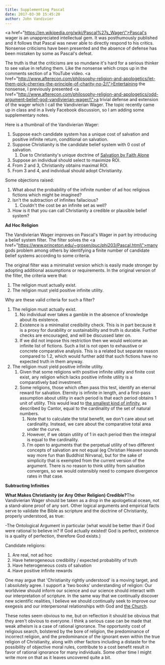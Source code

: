 ```yaml
---
title: Supplementing Pascal
date: 2017-03-30 15:45:20
author: John Vandivier
---
```




<a href=\"https://en.wikipedia.org/wiki/Pascal%27s_Wager\">Pascal's wager</a> is an unappreciated intellectual gem. It was posthumously published and it follows that Pascal was never able to directly respond to his critics. Nonsense criticisms have been presented and the absence of defense has been mistaken by some as Pascal's defeat.

The truth is that the criticisms are so mundane it's hard for a serious thinker to see value in refuting them. Like the nonsense which crops up in the comments section of a YouTube video. <a href=\"http://www.afterecon.com/philosophy-religion-and-apologetics/let-them-pick-cherries-the-principle-of-charity-no-2/\">Entertaining the nonsense</a>, I previously presented <a href=\"http://www.afterecon.com/philosophy-religion-and-apologetics/odd-argument-belief-god-vandivierian-wager/\">a trivial defense and extension</a> of the wager which I call the Vandivierian Wager. The topic recently came up in class and in a lively Facebook discussion, so I am adding some supplementary notes.

Here is a thumbnail of the Vandivierian Wager:
<ol>
 	<li>Suppose each candidate system has a unique cost of salvation and positive infinite return, conditional on salvation.</li>
 	<li>Suppose Christianity is the candidate belief system with 0 cost of salvation.
<ol>
 	<li>Due to Christianity's unique doctrine of <a href=\"https://en.wikipedia.org/w/index.php?title=Sola_fide&amp;oldid=771854415\">Salvation by Faith Alone</a></li>
</ol>
</li>
 	<li>Suppose an individual should select to maximize ROI.</li>
 	<li>From 2 and 3, Christianity obtains maximal ROI.</li>
 	<li>From 3 and 4, and individual should adopt Christianity.</li>
</ol>
Some objections raised:
<ol>
 	<li>What about the probability of the infinite number of ad hoc religious fictions which might be imagined?</li>
 	<li>Isn't the subtraction of infinites fallacious?
<ol>
 	<li>Couldn't the cost be an infinite set as well?</li>
</ol>
</li>
 	<li>How is it that you can call Christianity a credible or plausible belief system?</li>
</ol>
<strong>Ad Hoc Religion</strong>

The Vandivierian Wager improves on Pascal's Wager in part by introducing a belief system filter. The filter solves the <a href=\"https://www.princeton.edu/~grosen/puc/phi203/Pascal.html\">many gods problem</a> among others by identifying a finite number of candidate belief systems according to some criteria.

The original filter was a minimalist version which is easily made stronger by adopting additional assumptions or requirements. In the original version of the filter, the criteria were that:
<ol>
 	<li>The religion must actually exist.</li>
 	<li>The religion must yield positive infinite utility.</li>
</ol>
Why are these valid criteria for such a filter?
<ol>
 	<li>The religion must actually exist.
<ol>
 	<li>No individual ever takes a gamble in the absence of knowledge about its existence.</li>
 	<li>Existence is a minimalist credibility check. This is in part because it is a proxy for durability or sustainability and truth is durable. Further checks are encouraged, and will be discussed later on.</li>
 	<li>If we did not impose this restriction then we would welcome an infinite list of fictions. Such a list is not open to exhaustive or concrete comparative analysis. This is a related but separate reason compared to 1.2, which would further add that such fictions have no expected truth in them anyway.</li>
</ol>
</li>
 	<li>The religion must yield positive infinite utility.
<ol>
 	<li>Given that some religions with positive infinite utility and finite cost exist, any religion which lacks positive infinite utility is a comparatively bad investment.</li>
 	<li>Some religions, those which often pass this test, identify an eternal reward for salvation. Eternity is infinite in length, and a first-pass assumption about utility in each period is that each period obtains 1 unit of utility. This would lead to <a href=\"https://en.wikipedia.org/wiki/Cardinality#Infinite_sets\">the smallest kind of infinity</a>, as described by Cantor, equal to the cardinality of the set of natural numbers.
<ol>
 	<li>Note that to calculate the total benefit, we don't care about set cardinality. Instead, we care about the comparative total area under the curve.</li>
 	<li>However, if we obtain utility of 1 in each period then the integral is equal to the cardinality.</li>
 	<li>I'm open to arguments that the perpetual utility of two different concepts of salvation are not equal (eg Christian Heaven sounds way more fun than Buddhist Nirvana), but for the sake of simplicity that is exempted from the current version of the argument. There is no reason to think utility from salvation converges, so we would ostensibly need to compare divergence rates in that case.</li>
</ol>
</li>
</ol>
</li>
</ol>
<strong>Subtracting Infinities</strong>

<strong>What Makes Christianity (or Any Other Religion) Credible?</strong>The Vandivierian Wager should be taken as a drop in the apologetical ocean, not a stand-alone proof of any sort. Other logical arguments and empirical facts serve to validate the Bible as scripture and the doctrine of Christianity, properly understood, as true:

-The Ontological Argument in particular (what would be better than if God were rational to believe in? If God actually existed! God is perfect, existence is a quality of perfection, therefore God exists.)

Candidate religions:
<ol>
 	<li>Are real, not ad hoc</li>
 	<li>Have heterogeneous credibility / expected probability of truth</li>
 	<li>Have heterogeneous costs of salvation</li>
 	<li>Have positive infinite rewards</li>
</ol>
One may argue that 'Christianity rightly understood' is a moving target, and I absolutely agree. I support a 'two books' understanding of religion: Our worldview should inform our science and our science should interact with our interpretation of scripture. In the same way that we continually discover new scientific realities, I believe we should continually seek to improve our exegesis and our interpersonal relationships with God and <a href=\"http://www.patheos.com/blogs/getreligion/2013/02/catholic-or-catholic-or-so-thats-what-catholic-means/\">the Church</a>.

These notes seem obvious to me, but on reflection it should be obvious that they aren't obvious to everyone. I think a serious case can be made that weak atheism is a case of rational ignorance. The opportunity cost of religious search, bolstered by the bore of religion, the predominance of incorrect religion, and the predominance of the ignorant even within the true religion of Christianity, along with other factors including a distaste for the possibility of objective moral rules, contribute to a cost benefit result in favor of rational ignorance for many individuals. Some other time I might write more on that as it leaves uncovered quite a bit.
